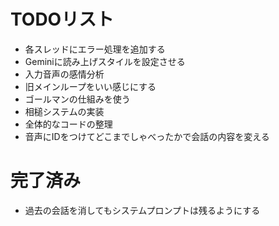 # TODOリスト
- 各スレッドにエラー処理を追加する
- Geminiに読み上げスタイルを設定させる
- 入力音声の感情分析
- 旧メインループをいい感じにする
- ゴールマンの仕組みを使う
- 相槌システムの実装
- 全体的なコードの整理
- 音声にIDをつけてどこまでしゃべったかで会話の内容を変える

# 完了済み
- 過去の会話を消してもシステムプロンプトは残るようにする